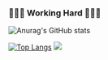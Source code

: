 ### 👨🏻‍💻 Working Hard 👨🏻‍💻
![Anurag's GitHub stats](https://github-readme-stats.vercel.app/api?username=Byeongju-Kong&hide=contribs,prs)

[![Top Langs](https://github-readme-stats.vercel.app/api/top-langs/?username=Byeongju-Kong&layout=compact)](https://github.com/anuraghazra/github-readme-stats)
<a href="https://velog.io/@byeongju/series" target="_blank"><img src="https://img.shields.io/badge/Velog-20c997?style=flat-square&logo=Vimeo&logoColor=white"/></a>

<!--
**Byeongju-Kong/Byeongju-Kong** is a ✨ _special_ ✨ repository because its `README.md` (this file) appears on your GitHub profile.

Here are some ideas to get you started:

- 🔭 I’m currently working on ...
- 🌱 I’m currently learning ...
- 👯 I’m looking to collaborate on ...
- 🤔 I’m looking for help with ...
- 💬 Ask me about ...
- 📫 How to reach me: ...
- 😄 Pronouns: ...
- ⚡ Fun fact: ...
-->
